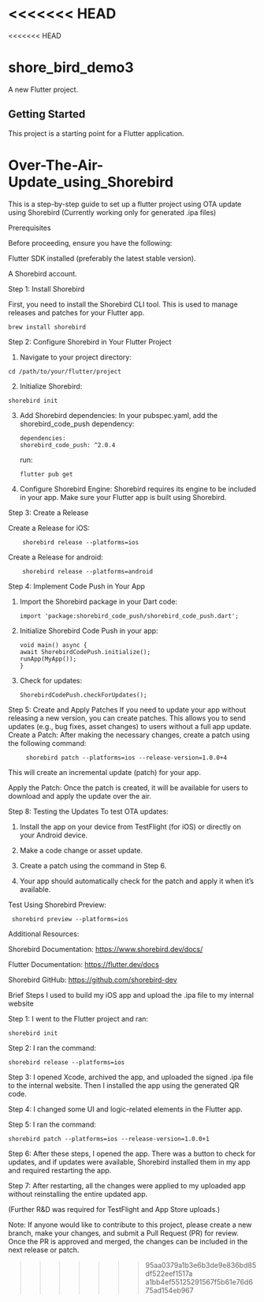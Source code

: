 <<<<<<< HEAD
=======
<<<<<<< HEAD
# shore_bird_demo3

A new Flutter project.

## Getting Started

This project is a starting point for a Flutter application.

# Over-The-Air-Update_using_Shorebird

This is a step-by-step guide to set up a flutter project using OTA update using Shorebird (Currently working only for generated .ipa files)

Prerequisites

Before proceeding, ensure you have the following:

Flutter SDK installed (preferably the latest stable version).

A Shorebird account.

Step 1: Install Shorebird

First, you need to install the Shorebird CLI tool. This is used to manage releases and patches for your Flutter app.

    brew install shorebird

Step 2: Configure Shorebird in Your Flutter Project

  1. Navigate to your project directory:

    cd /path/to/your/flutter/project

  2. Initialize Shorebird:

    shorebird init

  3. Add Shorebird dependencies:
     In your pubspec.yaml, add the shorebird_code_push dependency:

         dependencies:
         shorebird_code_push: ^2.0.4
     
     run:

         flutter pub get

   4. Configure Shorebird Engine:
      Shorebird requires its engine to be included in your app. Make sure your Flutter app is built using Shorebird.

Step 3: Create a Release

  Create a Release for iOS:

        shorebird release --platforms=ios

  Create a Release for android:

        shorebird release --platforms=android

Step 4: Implement Code Push in Your App

  1. Import the Shorebird package in your Dart code:

         import 'package:shorebird_code_push/shorebird_code_push.dart';

  2. Initialize Shorebird Code Push in your app:

         void main() async {
         await ShorebirdCodePush.initialize();
         runApp(MyApp());
         }

   3. Check for updates:

          ShorebirdCodePush.checkForUpdates();

Step 5: Create and Apply Patches
    If you need to update your app without releasing a new version, you can create patches. This allows you to send updates (e.g., bug fixes, asset changes) to users without a full app update.
    Create a Patch:
    After making the necessary changes, create a patch using the following command:

         shorebird patch --platforms=ios --release-version=1.0.0+4

   This will create an incremental update (patch) for your app.

   Apply the Patch:
   Once the patch is created, it will be available for users to download and apply the update over the air.

Step 8: Testing the Updates
   To test OTA updates:

  1. Install the app on your device from TestFlight (for iOS) or directly on your Android device.

  2. Make a code change or asset update.

  3. Create a patch using the command in Step 6.

  4. Your app should automatically check for the patch and apply it when it’s available.

Test Using Shorebird Preview:

     shorebird preview --platforms=ios

Additional Resources:

Shorebird Documentation: https://www.shorebird.dev/docs/

Flutter Documentation: https://flutter.dev/docs

Shorebird GitHub: https://github.com/shorebird-dev

Brief Steps I used to build my iOS app and upload the .ipa file to my internal website

Step 1: I went to the Flutter project and ran:

    shorebird init

Step 2: I ran the command:

    shorebird release --platforms=ios

Step 3: I opened Xcode, archived the app, and uploaded the signed .ipa file to the internal website. Then I installed the app using the generated QR code.

Step 4: I changed some UI and logic-related elements in the Flutter app.

Step 5: I ran the command:

    shorebird patch --platforms=ios --release-version=1.0.0+1

Step 6: After these steps, I opened the app. There was a button to check for updates, and if updates were available, Shorebird installed them in my app and required restarting the app.

Step 7: After restarting, all the changes were applied to my uploaded app without reinstalling the entire updated app.

(Further R&D was required for TestFlight and App Store uploads.)

Note: If anyone would like to contribute to this project, please create a new branch, make your changes, and submit a Pull Request (PR) for review. Once the PR is approved and merged, the changes can be included in the next release or patch.





  




>>>>>>> 95aa0379a1b3e6b3de9e836bd85df522eef1517a
>>>>>>> a1bb4ef55125291567f5b61e76d675ad154eb967
